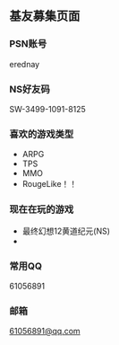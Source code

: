 ## 基友募集页面

### PSN账号
erednay

### NS好友码
SW-3499-1091-8125

### 喜欢的游戏类型
 - ARPG
 - TPS
 - MMO
 - RougeLike！！

### 现在在玩的游戏
 - 最终幻想12黄道纪元(NS)
 - 

### 常用QQ
61056891

### 邮箱
61056891@qq.com

